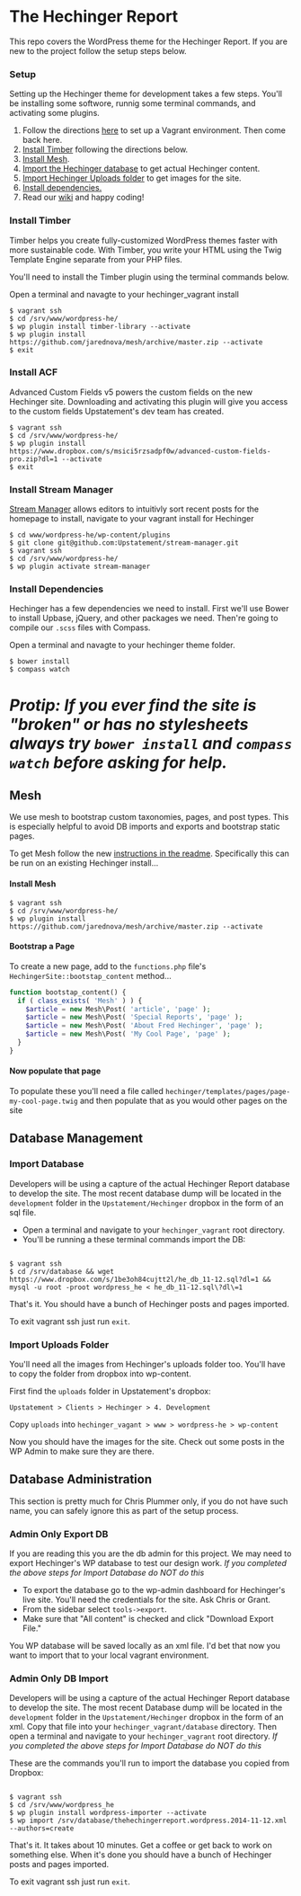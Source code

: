 The Hechinger Report
====================

This repo covers the WordPress theme for the Hechinger Report. If you are new to the project follow the setup steps below.

### Setup

Setting up the Hechinger theme for development takes a few steps. You'll be installing some softwore, runnig some terminal commands, and activating some plugins.

1. Follow the directions [here](https://github.com/Upstatement/hechinger_vagrant) to set up a Vagrant environment. Then come back here.
2. [Install Timber](#install-timber) following the directions below.
3. [Install Mesh](#install-mesh).
4. [Import the Hechinger database](#import-database) to get actual Hechinger content.
5. [Import Hechinger Uploads folder](#import-uploads-folder) to get images for the site.
6. [Install dependencies.](#install-dependencies)
7. Read our [wiki](https://github.com/Upstatement/hechinger/wiki) and happy coding!

### Install Timber

Timber helps you create fully-customized WordPress themes faster with more sustainable code. With Timber, you write your HTML using the Twig Template Engine separate from your PHP files.

You'll need to install the Timber plugin using the terminal commands below.

Open a terminal and navagte to your hechinger_vagrant install

```
$ vagrant ssh
$ cd /srv/www/wordpress-he/
$ wp plugin install timber-library --activate
$ wp plugin install https://github.com/jarednova/mesh/archive/master.zip --activate
$ exit
```

### Install ACF

Advanced Custom Fields v5 powers the custom fields on the new Hechinger site. Downloading and activating this plugin will give you access to the custom fields Upstatement's dev team has created.

```
$ vagrant ssh
$ cd /srv/www/wordpress-he/
$ wp plugin install https://www.dropbox.com/s/msici5rzsadpf0w/advanced-custom-fields-pro.zip?dl=1 --activate
$ exit
```

### Install Stream Manager

[Stream Manager](http://github.com/Upstatement/Stream-Manager) allows editors to intuitivly sort recent posts for the homepage to install, navigate to your vagrant install for Hechinger

```
$ cd www/wordpress-he/wp-content/plugins
$ git clone git@github.com:Upstatement/stream-manager.git
$ vagrant ssh
$ cd /srv/www/wordpress-he/
$ wp plugin activate stream-manager
```
 

### Install Dependencies

Hechinger has a few dependencies we need to install. First we'll use Bower to install Upbase, jQuery, and other packages we need. Then're going to compile our `.scss` files with Compass.

Open a terminal and navagte to your hechinger theme folder.

```
$ bower install
$ compass watch
```

_Protip: If you ever find the site is "broken" or has no stylesheets always try `bower install` and `compass watch` before asking for help._
=======

## Mesh

We use mesh to bootstrap custom taxonomies, pages, and post types. This is especially helpful to avoid DB imports and exports and bootstrap static pages.

To get Mesh follow the new [instructions in the readme](https://github.com/Upstatement/hechinger/compare/43_page_scaffold?expand=1#diff-04c6e90faac2675aa89e2176d2eec7d8R15). Specifically this can be run on an existing Hechinger install...


#### Install Mesh

```
$ vagrant ssh
$ cd /srv/www/wordpress-he/
$ wp plugin install https://github.com/jarednova/mesh/archive/master.zip --activate
```

#### Bootstrap a Page

To create a new page, add to the `functions.php` file's `HechingerSite::bootstap_content` method...

```php
function bootstap_content() {
  if ( class_exists( 'Mesh' ) ) {
    $article = new Mesh\Post( 'article', 'page' );
    $article = new Mesh\Post( 'Special Reports', 'page' );
    $article = new Mesh\Post( 'About Fred Hechinger', 'page' );
    $article = new Mesh\Post( 'My Cool Page', 'page' );
  }
}
```

#### Now populate that page

To populate these you'll need a file called `hechinger/templates/pages/page-my-cool-page.twig` and then populate that as you would other pages on the site

## Database Management

### Import Database

Developers will be using a capture of the actual Hechinger Report database to develop the site. The most recent database dump will be located in the `development` folder in the `Upstatement/Hechinger` dropbox in the form of an sql file.

- Open a terminal and navigate to your `hechinger_vagrant` root directory.
- You'll be running a these terminal commands import the DB:

```

$ vagrant ssh
$ cd /srv/database && wget https://www.dropbox.com/s/1be3oh84cujtt2l/he_db_11-12.sql?dl=1 && mysql -u root -proot wordpress_he < he_db_11-12.sql\?dl\=1

```

That's it. You should have a bunch of Hechinger posts and pages imported.

To exit vagrant ssh just run `exit`.

### Import Uploads Folder

You'll need all the images from Hechinger's uploads folder too. You'll have to copy the folder from dropbox into wp-content.

First find the `uploads` folder in Upstatement's dropbox:

`Upstatement > Clients > Hechinger > 4. Development`

Copy `uploads` into `hechinger_vagant > www > wordpress-he > wp-content`

Now you should have the images for the site. Check out some posts in the WP Admin to make sure they are there.

## Database Administration

This section is pretty much for Chris Plummer only, if you do not have such name, you can safely ignore this as part of the setup process.

### Admin Only Export DB

If you are reading this you are the db admin for this project. We may need to export Hechinger's WP database to test our design work. _If you completed the above steps for Import Database do NOT do this_

- To export the database go to the wp-admin dashboard for Hechinger's live site. You'll need the credentials for the site. Ask Chris or Grant.
- From the sidebar select `tools->export`.
- Make sure that "All content" is checked and click "Download Export File."

You WP database will be saved locally as an xml file. I'd bet that now you want to import that to your local vagrant environment.

### Admin Only DB Import

Developers will be using a capture of the actual Hechinger Report database to develop the site. The most recent Database dump will be located in the `development` folder in the `Upstatement/Hechinger` dropbox in the form of an xml. Copy that file into your `hechinger_vagrant/database` directory. Then open a terminal and navigate to your `hechinger_vagrant` root directory. _If you completed the above steps for Import Database do NOT do this_

These are the commands you'll run to import the database you copied from Dropbox:

```shell

$ vagrant ssh
$ cd /srv/www/wordpress_he
$ wp plugin install wordpress-importer --activate
$ wp import /srv/database/thehechingerreport.wordpress.2014-11-12.xml --authors=create

```

That's it. It takes about 10 minutes. Get a coffee or get back to work on something else. When it's done you should have a bunch of Hechinger posts and pages imported.

To exit vagrant ssh just run `exit`.
